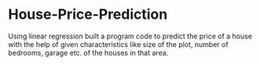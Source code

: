 # House-Price-Prediction
Using linear regression built a program code to predict the price of a house with the help of given characteristics like size of the plot, number of bedrooms, garage etc. of the houses in that area.
